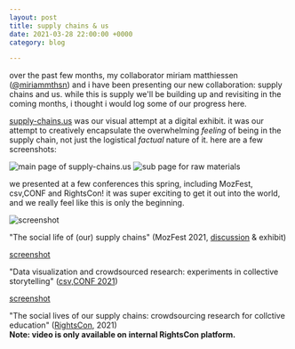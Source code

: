 ```yaml
---
layout: post
title: supply chains & us
date: 2021-03-28 22:00:00 +0000
category: blog

---
```

over the past few months, my collaborator miriam matthiessen ([@miriammthsn](https://twitter.com/miriammthsn)) and i have been presenting our new collaboration: supply chains and us. while this is supply we'll be building up and revisiting in the coming months, i thought i would log some of our progress here.

[supply-chains.us](supply-chains.us/) was our visual attempt at a digital exhibit. it was our attempt to creatively encapsulate the overwhelming _feeling_ of being in the supply chain, not just the logistical _factual_ nature of it. here are a few screenshots:

<img src="https://res.cloudinary.com/aleesteele/image/upload/v1634980386/Screenshot_2021-10-23_at_11.09.45_d1cisu.png" alt="main page of supply-chains.us">
<img src="https://res.cloudinary.com/aleesteele/image/upload/v1634980510/Screenshot_2021-10-23_at_11.14.49_acji3k.png" alt="sub page for raw materials">

we presented at a few conferences this spring, including MozFest, csv,CONF and RightsCon! it was super exciting to get it out into the world, and we really feel like this is only the beginning.

<img src="https://res.cloudinary.com/aleesteele/image/upload/v1634979697/Screenshot_2021-10-23_at_11.00.56_xddbqj.png" alt="screenshot">

"The social life of (our) supply chains" (MozFest 2021, [discussion](https://web.archive.org/web/20210306110720/https://pretalx.com/mozfest-2021/talk/AK3TFM/) & exhibit)

[screenshot](https://res.cloudinary.com/aleesteele/image/upload/v1634980551/Screenshot_2021-10-23_at_11.06.18_zdcy8j.png)

"Data visualization and crowdsourced research: experiments in collective storytelling" ([csv,CONF 2021](https://csvconf.com/speakers/#anne-lee-steele))

[screenshot](https://res.cloudinary.com/aleesteele/image/upload/v1634979885/Screenshot_2021-10-23_at_10.56.50_uxcrqx.png)

"The social lives of our supply chains: crowdsourcing research for collctive education" ([RightsCon](https://rightscon.summit.tc/t/2021/events/the-social-lives-of-our-supply-chains-crowdsourcing-research-for-collective-education-vp6xEiWYk2nFEsxtnEPgmn), 2021)  
**Note: video is only available on internal RightsCon platform.**